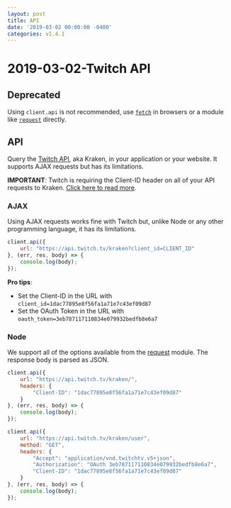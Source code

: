 ```yaml
---
layout: post
title: API
date: '2019-03-02 00:00:00 -0400'
categories: v1.4.1
---
```


# 2019-03-02-Twitch API

## Deprecated

Using `client.api` is not recommended, use [`fetch`](https://developer.mozilla.org/en-US/docs/Web/API/Fetch_API/Using_Fetch) in browsers or a module like [`request`](https://www.npmjs.com/package/request) directly.

## API

Query the [Twitch API](https://dev.twitch.tv/docs), aka Kraken, in your application or your website. It supports AJAX requests but has its limitations.

**IMPORTANT**: Twitch is requiring the Client-ID header on all of your API requests to Kraken. [Click here to read more](https://blog.twitch.tv/client-id-required-for-kraken-api-calls-afbb8e95f843#.ga3y34pya).

### AJAX

Using AJAX requests works fine with Twitch but, unlike Node or any other programming language, it has its limitations.

```javascript
client.api({
    url: "https://api.twitch.tv/kraken?client_id=CLIENT_ID"
}, (err, res, body) => {
    console.log(body);
});
```

**Pro tips**:

* Set the Client-ID in the URL with `client_id=1dac77895e8f56fa1a71e7c43ef09d87`
* Set the OAuth Token in the URL with `oauth_token=3eb787117110834e079932bedfb8e6a7`

### Node

We support all of the options available from the [request](https://github.com/request/request#requestoptions-callback) module. The response body is parsed as JSON.

```javascript
client.api({
    url: "https://api.twitch.tv/kraken/",
    headers: {
        "Client-ID": "1dac77895e8f56fa1a71e7c43ef09d87"
    }
}, (err, res, body) => {
    console.log(body);
});
```

```javascript
client.api({
    url: "https://api.twitch.tv/kraken/user",
    method: "GET",
    headers: {
        "Accept": "application/vnd.twitchtv.v5+json",
        "Authorization": "OAuth 3eb787117110834e079932bedfb8e6a7",
        "Client-ID": "1dac77895e8f56fa1a71e7c43ef09d87"
    }
}, (err, res, body) => {
    console.log(body);
});
```

